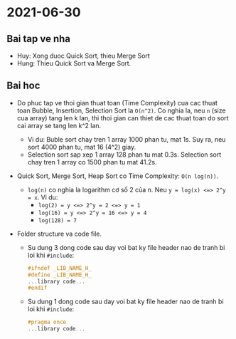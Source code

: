 # 2021-06-30

## Bai tap ve nha

- Huy: Xong duoc Quick Sort, thieu Merge Sort
- Hung: Thieu Quick Sort va Merge Sort.

## Bai hoc

- Do phuc tap ve thoi gian thuat toan (Time Complexity) cua cac thuat toan
  Bubble, Insertion, Selection Sort la `O(n^2)`. Co nghia la, neu `n` (size cua
  array) tang len k lan, thi thoi gian can thiet de cac thuat toan do sort cai
  array se tang len k^2 lan.

  - Vi du: Buble sort chay tren 1 array 1000 phan tu, mat 1s. Suy ra, neu sort
    4000 phan tu, mat 16 (4^2) giay.
  - Selection sort sap xep 1 array 128 phan tu mat 0.3s. Selection sort chay
    tren 1 array co 1500 phan tu mat 41.2s.

- Quick Sort, Merge Sort, Heap Sort co Time Complexity: `O(n log(n))`.

  - `log(n)` co nghia la logarithm cơ số 2 của n. Neu `y = log(x) <=> 2^y = x`.
    Vi du:
    - `log(2) = y <=> 2^y = 2 <=> y = 1`
    - `log(16) = y <=> 2^y = 16 <=> y = 4`
    - `log(128) = 7`

- Folder structure va code file.

  - Su dung 3 dong code sau day voi bat ky file header nao de tranh bi loi khi
    `#include`:

    ```c
    #ifndef _LIB_NAME_H_
    #define _LIB_NAME_H_
    ...library code...
    #endif
    ```

  - Su dung 1 dong code sau day voi bat ky file header nao de tranh bi loi khi
    `#include`:

    ```c
    #pragma once
    ...library code...
    ```
